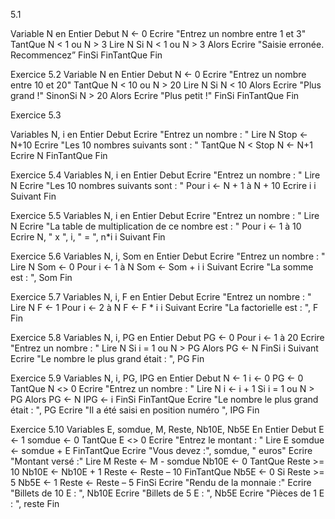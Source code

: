 5.1

Variable N en Entier
Debut
N ← 0
Ecrire "Entrez un nombre entre 1 et 3"
TantQue N < 1 ou N > 3
  Lire N
    Si N < 1 ou N > 3 Alors
      Ecrire "Saisie erronée. Recommencez”
    FinSi
  FinTantQue
Fin


Exercice 5.2
Variable N en Entier
Debut
N ← 0
Ecrire "Entrez un nombre entre 10 et 20"
TantQue N < 10 ou N > 20
  Lire N
  Si N < 10 Alors
    Ecrire "Plus grand !"
  SinonSi N > 20 Alors
    Ecrire "Plus petit !"
  FinSi
FinTantQue
Fin


Exercice 5.3

Variables N, i en Entier
Debut
Ecrire "Entrez un nombre : "
Lire N
Stop ← N+10
Ecrire "Les 10 nombres suivants sont : "
TantQue N < Stop
   N ← N+1
   Ecrire N
FinTantQue
Fin


Exercice 5.4
Variables N, i en Entier
Debut
Ecrire "Entrez un nombre : "
Lire N
Ecrire "Les 10 nombres suivants sont : "
Pour i ← N + 1 à N + 10
  Ecrire i
i Suivant
Fin



Exercice 5.5
Variables N, i en Entier
Debut
Ecrire "Entrez un nombre : "
Lire N
Ecrire "La table de multiplication de ce nombre est : "
Pour i ← 1 à 10
  Ecrire N, " x ", i, " = ", n*i
i Suivant
Fin


Exercice 5.6
Variables N, i, Som en Entier
Debut
Ecrire "Entrez un nombre : "
Lire N
Som ← 0
Pour i ← 1 à N
  Som ← Som + i
i Suivant
Ecrire "La somme est : ", Som
Fin


Exercice 5.7
Variables N, i, F en Entier
Debut
Ecrire "Entrez un nombre : "
Lire N
F ← 1
Pour i ← 2 à N
  F ← F * i
i Suivant
Ecrire "La factorielle est : ", F
Fin


Exercice 5.8
Variables N, i, PG en Entier
Debut
PG ← 0
Pour i ← 1 à 20
  Ecrire "Entrez un nombre : "
  Lire N
  Si i = 1 ou N > PG Alors
    PG ← N
  FinSi
i Suivant
Ecrire "Le nombre le plus grand était : ", PG
Fin


Exercice 5.9
Variables N, i, PG, IPG en Entier
Debut
N ← 1
i ← 0
PG ← 0
TantQue N <> 0
  Ecrire "Entrez un nombre : "
  Lire N
  i ← i + 1
  Si i = 1 ou N > PG Alors
    PG ← N
    IPG ← i
  FinSi
FinTantQue
Ecrire "Le nombre le plus grand était : ", PG
Ecrire "Il a été saisi en position numéro ", IPG
Fin



Exercice 5.10
Variables E, somdue, M, Reste, Nb10E, Nb5E En Entier
Debut
E ← 1
somdue ← 0
TantQue E <> 0
  Ecrire "Entrez le montant : "
  Lire E
  somdue ← somdue + E
FinTantQue
Ecrire "Vous devez :", somdue, " euros"
Ecrire "Montant versé :"
Lire M
Reste ← M - somdue
Nb10E ← 0
TantQue Reste >= 10
  Nb10E ← Nb10E + 1
  Reste ← Reste – 10
FinTantQue
Nb5E ← 0
Si Reste >= 5
  Nb5E ← 1
  Reste ← Reste – 5
FinSi
Ecrire "Rendu de la monnaie :"
Ecrire "Billets de 10 E : ", Nb10E
Ecrire "Billets de  5 E : ", Nb5E
Ecrire "Pièces de 1 E : ", reste
Fin

